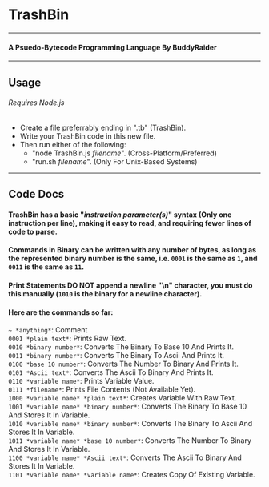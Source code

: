 # TrashBin
***
#### A Psuedo-Bytecode Programming Language By BuddyRaider
***
## Usage
###### *Requires Node.js*
- Create a file preferrably ending in ".tb" (TrashBin).
- Write your TrashBin code in this new file.
- Then run either of the following:
	- "node TrashBin.js *filename*". (Cross-Platform/Preferred)
	- "run.sh *filename*". (Only For Unix-Based Systems)
***
## Code Docs
#### TrashBin has a basic "*instruction* *parameter(s)*" syntax (Only one instruction per line), making it easy to read, and requiring fewer lines of code to parse.
#### Commands in Binary can be written with any number of bytes, as long as the represented binary number is the same, i.e. `0001` is the same as `1`, and `0011` is the same as `11`.
#### Print Statements **DO NOT** append a newline "\n" character, you must do this manually (`1010` is the binary for a newline character).
#### Here are the commands so far:
`~ *anything*`: Comment\
`0001 *plain text*`: Prints Raw Text.\
`0010 *binary number*`: Converts The Binary To Base 10 And Prints It.\
`0011 *binary number*`: Converts The Binary To Ascii And Prints It.\
`0100 *base 10 number*`: Converts The Number To Binary And Prints It.\
`0101 *Ascii text*`: Converts The Ascii To Binary And Prints It.\
`0110 *variable name*`: Prints Variable Value.\
`0111 *filename*`: Prints File Contents (Not Available Yet).\
`1000 *variable name* *plain text*`: Creates Variable With Raw Text.\
`1001 *variable name* *binary number*`: Converts The Binary To Base 10 And Stores It In Variable.\
`1010 *variable name* *binary number*`: Converts The Binary To Ascii And Stores It In Variable.\
`1011 *variable name* *base 10 number*`: Converts The Number To Binary And Stores It In Variable.\
`1100 *variable name* *Ascii text*`: Converts The Ascii To Binary And Stores It In Variable.\
`1101 *variable name* *variable name*`: Creates Copy Of Existing Variable.